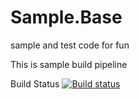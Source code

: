 # Sample.Base
sample and test code for fun

This is sample build pipeline

Build Status
[![Build status](https://dev.azure.com/dericfong7/dericfong7/_apis/build/status/dericfong7-Sample.Base.Core-CI)](https://dev.azure.com/dericfong7/dericfong7/_build/latest?definitionId=-1)
